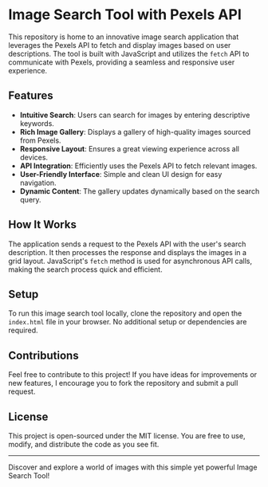 # Image Search Tool with Pexels API

This repository is home to an innovative image search application that leverages the Pexels API to fetch and display images based on user descriptions. The tool is built with JavaScript and utilizes the `fetch` API to communicate with Pexels, providing a seamless and responsive user experience.

## Features

- **Intuitive Search**: Users can search for images by entering descriptive keywords.
- **Rich Image Gallery**: Displays a gallery of high-quality images sourced from Pexels.
- **Responsive Layout**: Ensures a great viewing experience across all devices.
- **API Integration**: Efficiently uses the Pexels API to fetch relevant images.
- **User-Friendly Interface**: Simple and clean UI design for easy navigation.
- **Dynamic Content**: The gallery updates dynamically based on the search query.

## How It Works

The application sends a request to the Pexels API with the user's search description. It then processes the response and displays the images in a grid layout. JavaScript's `fetch` method is used for asynchronous API calls, making the search process quick and efficient.

## Setup

To run this image search tool locally, clone the repository and open the `index.html` file in your browser. No additional setup or dependencies are required.

## Contributions

Feel free to contribute to this project! If you have ideas for improvements or new features, I encourage you to fork the repository and submit a pull request.

## License

This project is open-sourced under the MIT license. You are free to use, modify, and distribute the code as you see fit.

---

Discover and explore a world of images with this simple yet powerful Image Search Tool!
